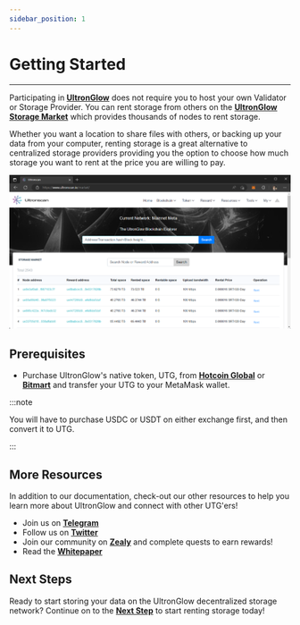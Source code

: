 ```yaml
---
sidebar_position: 1
---
```

# Getting Started
---

Participating in [**UltronGlow**](https://www.ultronglow.io) does not require you to host your own Validator
or Storage Provider.  You can rent storage from others on the
[**UltronGlow Storage Market**](https://www.ultronscan.io/market/) which provides thousands of nodes to rent
storage.  

Whether you want a location to share files with others, or backing up your data from your computer,
renting storage is a great alternative to centralized storage providers providing you the option to choose
how much storage you want to rent at the price you are willing to pay.

![Storage_Market.png](Storage_Market.png)

## Prerequisites

* Purchase UltronGlow's native token, UTG, from
  [**Hotcoin Global**](https://www.hotcoin.com/) or [**Bitmart**](https://www.bitmart.com/) and transfer your UTG
  to your MetaMask wallet.

:::note

You will have to purchase USDC or USDT on either exchange first, and then convert it to UTG.

:::

## More Resources

In addition to our documentation, check-out our other resources to help you learn more about
UltronGlow and connect with other UTG'ers!

* Join us on [**Telegram**](https://t.me/UltronGlowOfficial)
* Follow us on [**Twitter**](https://twitter.com/ultronglow)
* Join our community on [**Zealy**](https://zealy.io/c/ultronglow/questboard) and complete quests to earn rewards!
* Read the [**Whitepaper**](https://ultronglow.cdn.prismic.io/ultronglow/d6314945-bd40-415f-897f-cd39b7522aa9_UltronGlow-Whitepaper.pdf)

## Next Steps

Ready to start storing your data on the UltronGlow decentralized storage network?
Continue on to the [**Next Step**](rent-storage.md) to start renting storage today!